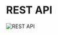 # REST API
![REST API](https://github.com/ecspg/Hackathon_Aubay_2022/blob/main/01%20-%20Documentation/img/REST%20Architecture.png)
